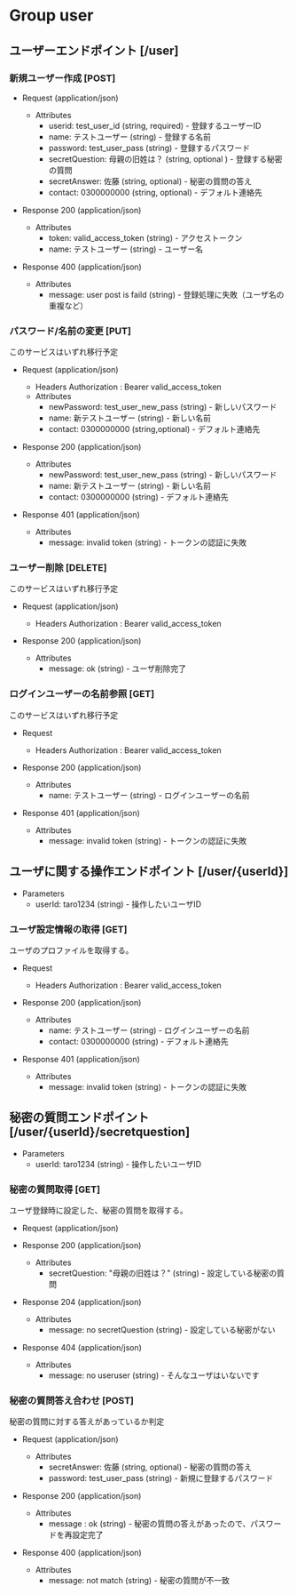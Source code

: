 # Group user

## ユーザーエンドポイント [/user]

### 新規ユーザー作成 [POST]

+ Request (application/json)
    + Attributes
        + userid: test_user_id (string, required) - 登録するユーザーID
        + name: テストユーザー (string) - 登録する名前
        + password: test_user_pass (string) - 登録するパスワード
        + secretQuestion: 母親の旧姓は？ (string, optional ) - 登録する秘密の質問
        + secretAnswer: 佐藤 (string, optional) - 秘密の質問の答え
        + contact: 0300000000 (string, optional) - デフォルト連絡先

+ Response 200 (application/json)
    + Attributes
        + token: valid_access_token (string) - アクセストークン
        + name: テストユーザー (string) - ユーザー名

+ Response 400 (application/json)
    + Attributes
        + message: user post is faild (string) - 登録処理に失敗（ユーザ名の重複など）

### パスワード/名前の変更 [PUT]
このサービスはいずれ移行予定

+ Request (application/json)
    + Headers
        Authorization : Bearer valid_access_token
    + Attributes
        + newPassword: test_user_new_pass (string) - 新しいパスワード
        + name: 新テストユーザー (string) - 新しい名前
        + contact: 0300000000 (string,optional) - デフォルト連絡先

+ Response 200 (application/json)
    + Attributes
        + newPassword: test_user_new_pass (string) - 新しいパスワード
        + name: 新テストユーザー (string) - 新しい名前
        + contact: 0300000000 (string) - デフォルト連絡先

+ Response 401 (application/json)
    + Attributes
        + message: invalid token (string) - トークンの認証に失敗

        

### ユーザー削除 [DELETE]
このサービスはいずれ移行予定

+ Request (application/json)
    + Headers
        Authorization : Bearer valid_access_token

+ Response 200 (application/json)
    + Attributes
        + message: ok (string) - ユーザ削除完了

### ログインユーザーの名前参照 [GET]
このサービスはいずれ移行予定

+ Request
    + Headers
        Authorization : Bearer valid_access_token

+ Response 200 (application/json)
    + Attributes
        + name: テストユーザー (string) - ログインユーザーの名前

+ Response 401 (application/json)
    + Attributes
        + message: invalid token (string) - トークンの認証に失敗



## ユーザに関する操作エンドポイント [/user/{userId}]

+ Parameters
    + userId: taro1234 (string) - 操作したいユーザID

### ユーザ設定情報の取得 [GET]
ユーザのプロファイルを取得する。

+ Request
    + Headers
        Authorization : Bearer valid_access_token

+ Response 200 (application/json)
    + Attributes
        + name: テストユーザー (string) - ログインユーザーの名前
        + contact: 0300000000 (string) - デフォルト連絡先

+ Response 401 (application/json)
    + Attributes
        + message: invalid token (string) - トークンの認証に失敗






## 秘密の質問エンドポイント [/user/{userId}/secretquestion]

+ Parameters
    + userId: taro1234 (string) - 操作したいユーザID


### 秘密の質問取得 [GET]
ユーザ登録時に設定した、秘密の質問を取得する。

+ Request (application/json)

+ Response 200 (application/json)
    + Attributes
        + secretQuestion: "母親の旧姓は？" (string) - 設定している秘密の質問

+ Response 204 (application/json)
    + Attributes
        + message: no secretQuestion (string) - 設定している秘密がない

+ Response 404 (application/json)
    + Attributes
        + message: no useruser  (string) - そんなユーザはいないです


### 秘密の質問答え合わせ [POST]
秘密の質問に対する答えがあっているか判定

+ Request (application/json)
    + Attributes
        + secretAnswer: 佐藤 (string, optional) - 秘密の質問の答え
        + password: test_user_pass (string) - 新規に登録するパスワード

+ Response 200 (application/json)
    + Attributes
        + message : ok (string) - 秘密の質問の答えがあったので、パスワードを再設定完了

+ Response 400 (application/json)
    + Attributes
        + message: not match (string) - 秘密の質問が不一致